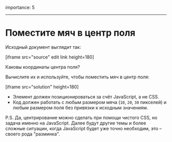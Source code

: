 importance: 5

---

# Поместите мяч в центр поля

Исходный документ выглядит так:

[iframe src="source" edit link height=180]

Каковы координаты центра поля?

Вычислите их и используйте, чтобы поместить мяч в центр поля:

[iframe src="solution" height=180]

- Элемент должен позиционироваться за счёт JavaScript, а не CSS.
- Код должен работать с любым размером мяча (`10`, `20`, `30` пикселей) и любым размером поля без привязки к исходным значениям.

P.S. Да, центрирование можно сделать при помощи чистого CSS, но задача именно на JavaScript. Далее будут другие темы и более сложные ситуации, когда JavaScript будет уже точно необходим, это – своего рода "разминка".
